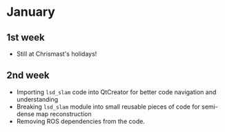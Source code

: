 January
=======

1st week
--------

-   Still at Chrismast's holidays!

2nd week
--------

-   Importing `lsd_slam` code into QtCreator for better code navigation
    and understanding
-   Breaking `lsd_slam` module into small reusable pieces of code for
    semi-dense map reconstruction
-   Removing ROS dependencies from the code.
